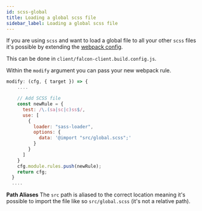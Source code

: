 ```yaml
---
id: scss-global
title: Loading a global scss file
sidebar_label: Loading a global scss file
---
```


If you are using `scss` and want to load a global file to all your other `scss` files it's possible by extending the [webpack config](/docs/storefront/getting-started/webpack).

This can be done in `client/falcon-client.build.config.js`.

Within the `modify` argument you can pass your new webpack rule.

```js
modify: (cfg, { target }) => {
    ....

    // Add SCSS file
    const newRule = {
      test: /\.(sa|sc|c)ss$/,
      use: [
        {
          loader: "sass-loader",
          options: {
            data: '@import "src/global.scss";'
          }
        }
      ]
    }
    cfg.module.rules.push(newRule);
    return cfg;
  }
  ....

```

**Path Aliases**
The `src` path is aliased to the correct location meaning it's possible to import the file like so `src/global.scss` (it's not a relative path).
